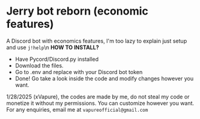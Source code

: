 # Jerry bot reborn (economic features)
A Discord bot with economics features, I'm too lazy to explain just setup and use `j!help`\n
**HOW TO INSTALL?**

- Have Pycord/Discord.py installed
- Download the files.
- Go to .env and replace <enter your bot token here> with your Discord bot token
- Done! Go take a look inside the code and modify changes however you want.


1/28/2025 (xVapure), the codes are made by me, do not steal my code or monetize it without my permissions. You can customize however you want. For any enquiries, email me at `vapureofficial@gmail.com`
